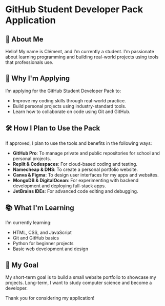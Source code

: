 # GitHub Student Developer Pack Application

## 👋 About Me
Hello! My name is Clément, and I’m currently a student. I’m passionate about learning programming and building real-world projects using tools that professionals use.

## 🎯 Why I'm Applying
I’m applying for the GitHub Student Developer Pack to:
- Improve my coding skills through real-world practice.
- Build personal projects using industry-standard tools.
- Learn how to collaborate on code using Git and GitHub.

## 🛠️ How I Plan to Use the Pack
If approved, I plan to use the tools and benefits in the following ways:
- **GitHub Pro**: To manage private and public repositories for school and personal projects.
- **Replit & Codespaces**: For cloud-based coding and testing.
- **Namecheap & DNS**: To create a personal portfolio website.
- **Canva & Figma**: To design user interfaces for my apps and websites.
- **MongoDB & DigitalOcean**: For experimenting with backend development and deploying full-stack apps.
- **JetBrains IDEs**: For advanced code editing and debugging.

## 📚 What I'm Learning
I’m currently learning:
- HTML, CSS, and JavaScript
- Git and GitHub basics
- Python for beginner projects
- Basic web development and design

## 🌱 My Goal
My short-term goal is to build a small website portfolio to showcase my projects. Long-term, I want to study computer science and become a developer.

Thank you for considering my application!

